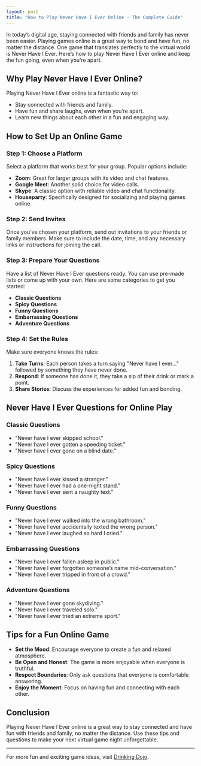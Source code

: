 ```yaml
---
layout: post
title: "How to Play Never Have I Ever Online - The Complete Guide"
---
```


In today’s digital age, staying connected with friends and family has never been easier. Playing games online is a great way to bond and have fun, no matter the distance. One game that translates perfectly to the virtual world is Never Have I Ever. Here’s how to play Never Have I Ever online and keep the fun going, even when you’re apart.

## Why Play Never Have I Ever Online?

Playing Never Have I Ever online is a fantastic way to:
- Stay connected with friends and family.
- Have fun and share laughs, even when you’re apart.
- Learn new things about each other in a fun and engaging way.

## How to Set Up an Online Game

### Step 1: Choose a Platform
Select a platform that works best for your group. Popular options include:
- **Zoom**: Great for larger groups with its video and chat features.
- **Google Meet**: Another solid choice for video calls.
- **Skype**: A classic option with reliable video and chat functionality.
- **Houseparty**: Specifically designed for socializing and playing games online.

### Step 2: Send Invites
Once you’ve chosen your platform, send out invitations to your friends or family members. Make sure to include the date, time, and any necessary links or instructions for joining the call.

### Step 3: Prepare Your Questions
Have a list of Never Have I Ever questions ready. You can use pre-made lists or come up with your own. Here are some categories to get you started:
- **Classic Questions**
- **Spicy Questions**
- **Funny Questions**
- **Embarrassing Questions**
- **Adventure Questions**

### Step 4: Set the Rules
Make sure everyone knows the rules:
1. **Take Turns**: Each person takes a turn saying "Never have I ever..." followed by something they have never done.
2. **Respond**: If someone has done it, they take a sip of their drink or mark a point.
3. **Share Stories**: Discuss the experiences for added fun and bonding.

## Never Have I Ever Questions for Online Play

### Classic Questions
- "Never have I ever skipped school."
- "Never have I ever gotten a speeding ticket."
- "Never have I ever gone on a blind date."

### Spicy Questions
- "Never have I ever kissed a stranger."
- "Never have I ever had a one-night stand."
- "Never have I ever sent a naughty text."

### Funny Questions
- "Never have I ever walked into the wrong bathroom."
- "Never have I ever accidentally texted the wrong person."
- "Never have I ever laughed so hard I cried."

### Embarrassing Questions
- "Never have I ever fallen asleep in public."
- "Never have I ever forgotten someone’s name mid-conversation."
- "Never have I ever tripped in front of a crowd."

### Adventure Questions
- "Never have I ever gone skydiving."
- "Never have I ever traveled solo."
- "Never have I ever tried an extreme sport."

## Tips for a Fun Online Game

- **Set the Mood**: Encourage everyone to create a fun and relaxed atmosphere.
- **Be Open and Honest**: The game is more enjoyable when everyone is truthful.
- **Respect Boundaries**: Only ask questions that everyone is comfortable answering.
- **Enjoy the Moment**: Focus on having fun and connecting with each other.

## Conclusion

Playing Never Have I Ever online is a great way to stay connected and have fun with friends and family, no matter the distance. Use these tips and questions to make your next virtual game night unforgettable.

---

For more fun and exciting game ideas, visit [Drinking Dojo](https://www.drinkingdojo.com).